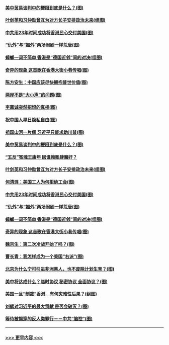 #### [美中贸易谈判中的梗阻到底是什么？(图)](../pages/p4/907791.md?t=09190944) 
#### [叶剑英和习仲勋曾互为对方长子安排政治未来(组图)](../pages/p4/907786.md?t=09190944) 
#### [中共用23年时间成功将香港民心交付美国(图)](../pages/p4/907698.md?t=09190944) 
#### [“仇外”与“媚外”两场闹剧一样荒唐(图)](../pages/p4/907689.md?t=09190944) 
#### [蟑螂一词不简单 香港是“德国近邻”间的对决(组图)](../pages/p4/907618.md?t=09190944) 
#### [奇异的现象 这首歌在香港大街小巷传唱(图)](../pages/p4/907583.md?t=09190944) 
#### [陈方安生：中国应该尽快拥抱普世价值(图)](../pages/p4/907826.md?t=09190944) 
#### [两岸不是“大小声”的问题(图)](../pages/p4/907825.md?t=09190944) 
#### [李嘉诚突然招恨的真相(图)](../pages/p4/907799.md?t=09190944) 
#### [祝中国人早日隐私自由(图)](../pages/p4/907797.md?t=09190944) 
#### [祖国山河一片瘟 习近平只能求助川普(图)](../pages/p4/907796.md?t=09190944) 
#### [美中贸易谈判中的梗阻到底是什么？(图)](../pages/p4/907791.md?t=09190944) 
#### [“五反”冤魂王康年 因谁赖账肆魔奸？](../pages/p4/907787.md?t=09190944) 
#### [叶剑英和习仲勋曾互为对方长子安排政治未来(组图)](../pages/p4/907786.md?t=09190944) 
#### [何清涟：美国工人为何拒绝工会(图)](../pages/p4/907701.md?t=09190944) 
#### [中共用23年时间成功将香港民心交付美国(图)](../pages/p4/907698.md?t=09190944) 
#### [“仇外”与“媚外”两场闹剧一样荒唐(图)](../pages/p4/907689.md?t=09190944) 
#### [蟑螂一词不简单 香港是“德国近邻”间的对决(组图)](../pages/p4/907618.md?t=09190944) 
#### [奇异的现象 这首歌在香港大街小巷传唱(图)](../pages/p4/907583.md?t=09190944) 
#### [魏京生：第二次冷战开始了吗？(图)](../pages/p4/907581.md?t=09190944) 
#### [曹长青：我怎样成为一个美国“右派”(图)](../pages/p4/907580.md?t=09190944) 
#### [北京为什么宁可引进非洲黑人，也不废除计划生育？(图)](../pages/p4/907577.md?t=09190944) 
#### [美中将达成什么？临时协议 秘密协议 全面协议？(图)](../pages/p4/907576.md?t=09190944) 
#### [美国一旦“制裁”香港　有何灾难性后果？(组图)](../pages/p4/907575.md?t=09190944) 
#### [刘鹤对习近平的最大贡献 是否会破灭？(图)](../pages/p4/907509.md?t=09190944) 
#### [等待被揭穿的反人类罪行－－中共“脑控”(图)](../pages/p4/907167.md?t=09190944) 

----
#### [ >>> 更早内容 <<< ](../indexes/p4-earlier.md)
